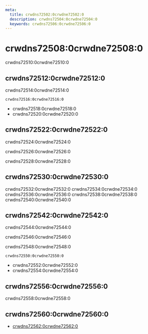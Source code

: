 ```yaml
---
meta:
  title: crwdns72502:0crwdne72502:0
  description: crwdns72504:0crwdne72504:0
  keywords: crwdns72506:0crwdne72506:0
---
```


# crwdns72508:0crwdne72508:0
crwdns72510:0crwdne72510:0

<entry-ad />

## crwdns72512:0crwdne72512:0
crwdns72514:0crwdne72514:0

`crwdns72516:0crwdne72516:0`
- crwdns72518:0crwdne72518:0
- crwdns72520:0crwdne72520:0


## crwdns72522:0crwdne72522:0
crwdns72524:0crwdne72524:0

  crwdns72526:0crwdne72526:0

  crwdns72528:0crwdne72528:0

## crwdns72530:0crwdne72530:0
crwdns72532:0crwdne72532:0
<alert type="success">crwdns72534:0crwdne72534:0</alert>
<alert type="info">crwdns72536:0crwdne72536:0</alert>
<alert type="warning">crwdns72538:0crwdne72538:0</alert>
<alert type="error">crwdns72540:0crwdne72540:0</alert>

## crwdns72542:0crwdne72542:0
crwdns72544:0crwdne72544:0

  crwdns72546:0crwdne72546:0

  crwdns72548:0crwdne72548:0

  `crwdns72550:0crwdne72550:0`
  - crwdns72552:0crwdne72552:0
  - crwdns72554:0crwdne72554:0

## crwdns72556:0crwdne72556:0
crwdns72558:0crwdne72558:0

## crwdns72560:0crwdne72560:0
  - [crwdns72562:0crwdne72562:0]()

<endmatter />
